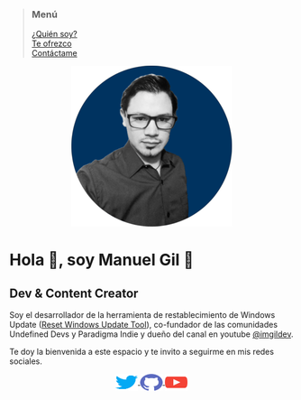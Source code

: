 > ### Menú
>
> [¿Quién soy?](./about.md) <br/>
> [Te ofrezco](./services.md) <br/>
> [Contáctame](./contact.md) <br/>

<div align="center">
    <a href="https://www.youtube.com/c/imgildev?sub_confirmation=1" target="_blank" rel="noopener noreferrer"></a>
		<img src="https://raw.githubusercontent.com/imgildev/imgildev.github.io/main/docs/assets/images/profile.png" alt="imagen de perfil">
	</a>
</div>

# Hola 👋, soy Manuel Gil 🦊

## Dev & Content Creator

Soy el desarrollador de la herramienta de restablecimiento de Windows Update ([Reset Windows Update Tool](https://www.wureset.com/)), co-fundador de las comunidades Undefined Devs y Paradigma Indie y dueño del canal en youtube [@imgildev](https://www.youtube.com/c/imgildev).

Te doy la bienvenida a este espacio y te invito a seguirme en mis redes sociales.

<div align="center">
    <a href="https://twitter.com/imgildev" target="blank" rel="noopener noreferrer">
        <img align="center" src="https://raw.githubusercontent.com/imgildev/imgildev.github.io/main/docs/assets/images/twitter.svg" alt="únete a mi perfil en twitter"
            height="30" width="40" />
    </a>
    <a href="https://github.com/ManuelGil" target="blank" rel="noopener noreferrer">
        <img align="center" src="https://raw.githubusercontent.com/imgildev/imgildev.github.io/main/docs/assets/images/github.svg" alt="únete a mi canal de youtube"
            height="30" width="40" />
    </a>
    <a href="https://www.youtube.com/c/imgildev?sub_confirmation=1" target="blank" rel="noopener noreferrer">
        <img align="center" src="https://raw.githubusercontent.com/imgildev/imgildev.github.io/main/docs/assets/images/youtube.svg" alt="únete a mi canal de youtube"
            height="30" width="40" />
    </a>
</div>

